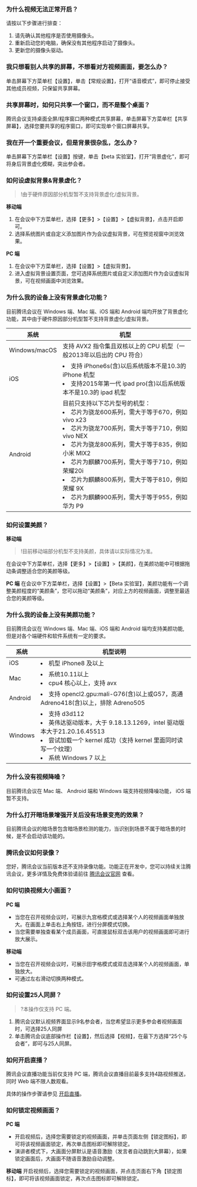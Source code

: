 
### 为什么视频无法正常开启？
请按以下步骤进行排查：
1. 请先确认其他程序是否使用摄像头。
2. 重新启动您的电脑，确保没有其他程序启动了摄像头。
3. 更新您的摄像头驱动。


### 我只想看别人共享的屏幕，不想看对方视频画面，要怎么办？
单击屏幕下方菜单栏【设置】，单击【常规设置】，打开“语音模式”，即可停止接受其他成员视频，只保留共享屏幕。


### 共享屏幕时，如何只共享一个窗口，而不是整个桌面？
腾讯会议支持桌面全屏/程序窗口两种模式共享屏幕，单击屏幕下方菜单栏【共享屏幕】，选择您要共享的程序窗口，即可实现单个窗口屏幕共享。

### 我在开一个重要会议，但是背景很杂乱，怎么办？
单击屏幕下方菜单栏【设置】按键，单击【beta 实验室】，打开“背景虚化”，即可将身后背景虚化模糊，突出参会者。

### 如何设虚拟背景&背景虚化？
>!由于硬件原因部分机型暂不支持背景虚化/虚拟背景。

**移动端**
1. 在会议中下方菜单栏，选择【更多】>【设置】>【虚拟背景】，点击开启即可。
2. 选择系统图片或自定义添加图片作为会议虚拟背景，可在预览视窗中浏览效果。


**PC 端**
1. 在会议中下方菜单栏，选择【设置】>【虚拟背景】。
2. 进入虚拟背景设置页面，您可选择系统图片或自定义添加图片作为会议虚拟背景，可在视频画面中浏览效果。

### 为什么我的设备上没有背景虚化功能？
目前腾讯会议在 Windows 端、Mac 端、iOS 端和 Android 端均开放了背景虚化功能，其中由于硬件原因部分机型暂不支持背景虚化/虚拟背景。

| 系统 | 机型 | 
|---------|---------|
| Windows/macOS | 支持 AVX2 指令集且双核以上的 CPU 机型（一般2013年以后出的 CPU 符合） | 
|iOS |<li>支持 iPhone6s(含)以后系统版本不是10.3的 iPhone 机型<li>支持2015年第一代 ipad pro(含)以后系统版本不是10.3的 ipad 机型|
|Android|目前只支持以下芯片型号的机型：<li>芯片为骁龙600系列，需大于等于670，例如 vivo x23<li>芯片为骁龙700系列，需大于等于710，例如 vivo NEX<li>芯片为骁龙800系列，需大于等于835，例如小米 MIX2<li>芯片为麒麟700系列，需大于等于710，例如荣耀20i<li>芯片为麒麟800系列，需大于等于810，例如荣耀 9X<li>芯片为麒麟900系列，需大于等于955，例如华为 P9|


### 如何设置美颜？
**移动端**
>!目前移动端部分机型不支持美颜，具体请以实际情况为准。

在会议中下方菜单栏，选择【更多】>【设置】>【美颜】，在美颜功能中可根据拖动条调整适合您的美颜等级。

**PC 端**
在会议中下方菜单栏，选择【设置】>【Beta 实验室】，美颜功能有一个调整美颜程度的“美颜条”，您可以拖动“美颜条”，对应上方的视频画面，调整至最适合您的美颜等级。


### 为什么我的设备上没有美颜功能？
目前腾讯会议在 Windows 端、Mac 端、iOS 端和 Android 端均支持美颜功能, 但是对各个端硬件和软件系统有一定的要求。

| 系统 | 机型说明 | 
|---------|---------|
|iOS| <li>机型 iPhone8 及以上|
| Mac    |<li>系统10.11以上<li>cpu4 核心以上，支持 avx |
| Android    |<li>支持 opencl2.gpu:mali-G76(含)以上或G57，高通 Adreno418(含)以上，排除 Adreno505 |
|    Windows      |<li>支持 d3d112<li>英伟达驱动版本，大于 9.18.13.1269，intel 驱动版本大于21.20.16.45513<li>尝试加载一个 kernel 成功（支持 kernel 里面同时读写一个纹理）<li>系统 Windows 7 以上|


### 为什么没有视频降噪？
目前腾讯会议在 Mac 端、 Android 端和 Windows 端支持视频降噪功能， iOS 端暂不支持。


### 为什么打开暗场景增强开关后没有场景变亮的效果？
目前腾讯会议的暗场景包含暗场景检测的能力，当识别到场景不属于暗场景的时候，是不会启动该功能的。

### 腾讯会议如何录像？
您好，腾讯会议当前版本还不支持录像功能。功能正在开发中，您可以持续关注腾讯会议，更多详情及免费体验请前往 [腾讯会议官网](https://meeting.tencent.com/) 查看。

### 如何切换视频大小画面？
**PC 端**
- 当您在召开视频会议时，可展示九宫格模式或选择某个人的视频画面单独放大。在画面上单击右上角按钮，进行分屏模式切换。
- 当您需要单独查看某个成员画面，可直接鼠标双击该用户的视频画面即可进行放大展示。
 
**移动端**
-  当您在召开视频会议时，可展示田字格模式或双击选择某个人的视频画面，单独放大。
- 可通过左右滑动切换两种模式。


###  如何设置25人同屏？

>?本操作仅支持 PC 端。

1. 腾讯会议默认视频界面显示9名参会者，当您希望显示更多参会者视频画面时，可选择25人同屏
2. 单击腾讯会议底部操作栏【设置】，然后选择【视频】，在最下方选择“25个与会者”，即可与25人同屏。


### 如何开启直播？
腾讯会议直播功能当前仅支持 PC 端，腾讯会议直播目前最多支持4路视频推送，同时 Web 端不限人数观看。

具体的操作步骤请参见 [开启直播](https://cloud.tencent.com/document/product/1095/43660)。



### 如何锁定视频画面？
**PC 端**
- 开启视频后，选择您需要锁定的视频画面，并单击页面左侧【锁定图标】，即可将该视频画面锁定，再次单击图标即可解除锁定。
- 演讲者模式下，大画面分屏默认是语音激励（发言者自动跳到大屏幕），如果锁定画面后，大画面不随语音激励自动调整。

**移动端**
开启视频后，选择您需要锁定的视频画面，并点击页面右下角【锁定图标】，即可将该视频画面锁定，再次点击图标即可解除锁定。
